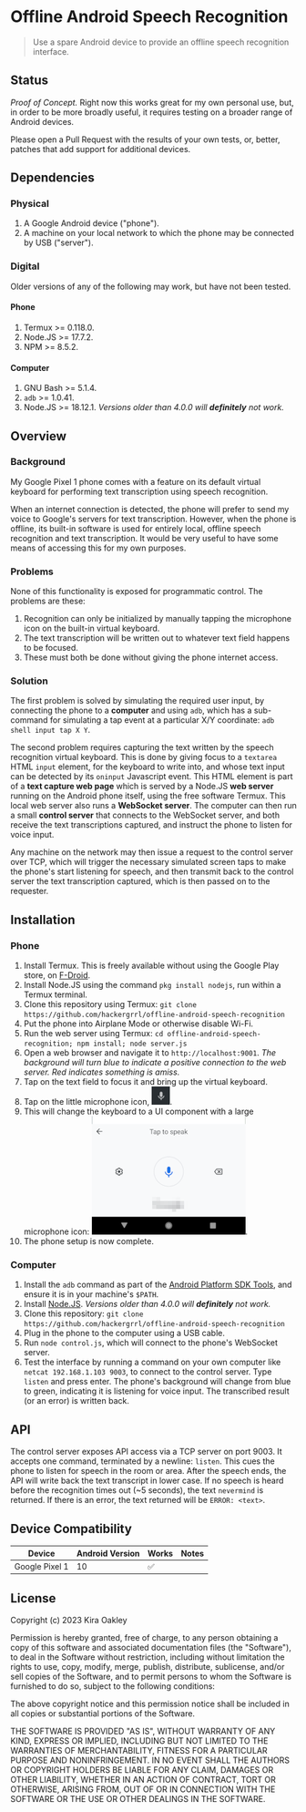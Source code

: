# Offline Android Speech Recognition

> Use a spare Android device to provide an offline speech recognition interface.

## Status
*Proof of Concept.* Right now this works great for my own personal use, but, in order to be more broadly useful, it requires testing on a broader range of Android devices.

Please open a Pull Request with the results of your own tests, or, better, patches that add support for additional devices.

## Dependencies

### Physical
1. A Google Android device ("phone").
2. A machine on your local network to which the phone may be connected by USB ("server").

### Digital
Older versions of any of the following may work, but have not been tested.

#### Phone
1. Termux >= 0.118.0.
2. Node.JS >= 17.7.2.
3. NPM >= 8.5.2.
#### Computer
1. GNU Bash >= 5.1.4.
2. `adb` >= 1.0.41.
3. Node.JS >= 18.12.1. *Versions older than 4.0.0 will **definitely** not work.*

## Overview
### Background
My Google Pixel 1 phone comes with a feature on its default virtual keyboard for performing text transcription using speech recognition.

When an internet connection is detected, the phone will prefer to send my voice to Google's servers for text transcription. However, when the phone is offline, its built-in software is used for entirely local, offline speech recognition and text transcription. It would be very useful to have some means of accessing this for my own purposes.

### Problems
None of this functionality is exposed for programmatic control. The problems are these:

1. Recognition can only be initialized by manually tapping the microphone icon on the built-in virtual keyboard.
2. The text transcription will be written out to whatever text field happens to be focused.
3. These must both be done without giving the phone internet access.

### Solution
The first problem is solved by simulating the required user input, by connecting the phone to a **computer** and using `adb`, which has a sub-command for simulating a tap event at a particular X/Y coordinate: `adb shell input tap X Y`.

The second problem requires capturing the text written by the speech recognition virtual keyboard. This is done by giving focus to a `textarea` HTML `input` element, for the keyboard to write into, and whose text input can be detected by its `oninput` Javascript event. This HTML element is part of a **text capture web page** which is served by a Node.JS **web server** running on the Android phone itself, using the free software Termux. This local web server also runs a **WebSocket server**. The computer can then run a small **control server** that connects to the WebSocket server, and both receive the text transcriptions captured, and instruct the phone to listen for voice input.

Any machine on the network may then issue a request to the control server over TCP, which will trigger the necessary simulated screen taps to make the phone's start listening for speech, and then transmit back to the control server the text transcription captured, which is then passed on to the requester.

## Installation
### Phone
1. Install Termux. This is freely available without using the Google Play store, on [F-Droid][f-droid].
2. Install Node.JS using the command `pkg install nodejs`, run within a Termux terminal.
3. Clone this repository using Termux: `git clone https://github.com/hackergrrl/offline-android-speech-recognition`
4. Put the phone into Airplane Mode or otherwise disable Wi-Fi.
5. Run the web server using Termux: `cd offline-android-speech-recognition; npm install; node server.js`
6. Open a web browser and navigate it to `http://localhost:9001`. *The background will turn blue to indicate a positive connection to the web server. Red indicates something is amiss.*
7. Tap on the text field to focus it and bring up the virtual keyboard.
8. Tap on the little microphone icon, ![microphone icon](mic-icon.png).
9. This will change the keyboard to a UI component with a large microphone icon: ![microphone keyboard](mic-keyboard.png).
10. The phone setup is now complete.

### Computer
1. Install the `adb` command as part of the [Android Platform SDK Tools](https://developer.android.com/tools/releases/platform-tools), and ensure it is in your machine's `$PATH`.
2. Install [Node.JS](https://nodejs.org/en). *Versions older than 4.0.0 will **definitely** not work.*
3. Clone this repository: `git clone https://github.com/hackergrrl/offline-android-speech-recognition`
4. Plug in the phone to the computer using a USB cable.
5. Run `node control.js`, which will connect to the phone's WebSocket server.
6. Test the interface by running a command on your own computer like `netcat 192.168.1.103 9003`, to connect to the control server. Type `listen` and press enter. The phone's background will change from blue to green, indicating it is listening for voice input. The transcribed result (or an error) is written back.

## API
The control server exposes API access via a TCP server on port 9003. It accepts one command, terminated by a newline: `listen`. This cues the phone to listen for speech in the room or area. After the speech ends, the API will write back the text transcript in lower case. If no speech is heard before the recognition times out (~5 seconds), the text `nevermind` is returned. If there is an error, the text returned will be `ERROR: <text>`.

## Device Compatibility
|Device|Android Version|Works|Notes|
|---|---|---|---|
|Google Pixel 1|10|✅||

## License
Copyright (c) 2023 Kira Oakley

Permission is hereby granted, free of charge, to any person obtaining a copy
of this software and associated documentation files (the "Software"), to deal
in the Software without restriction, including without limitation the rights
to use, copy, modify, merge, publish, distribute, sublicense, and/or sell
copies of the Software, and to permit persons to whom the Software is
furnished to do so, subject to the following conditions:

The above copyright notice and this permission notice shall be included in all
copies or substantial portions of the Software.

THE SOFTWARE IS PROVIDED "AS IS", WITHOUT WARRANTY OF ANY KIND, EXPRESS OR
IMPLIED, INCLUDING BUT NOT LIMITED TO THE WARRANTIES OF MERCHANTABILITY,
FITNESS FOR A PARTICULAR PURPOSE AND NONINFRINGEMENT. IN NO EVENT SHALL THE
AUTHORS OR COPYRIGHT HOLDERS BE LIABLE FOR ANY CLAIM, DAMAGES OR OTHER
LIABILITY, WHETHER IN AN ACTION OF CONTRACT, TORT OR OTHERWISE, ARISING FROM,
OUT OF OR IN CONNECTION WITH THE SOFTWARE OR THE USE OR OTHER DEALINGS IN THE
SOFTWARE.

[f-droid]: https://f-droid.org

